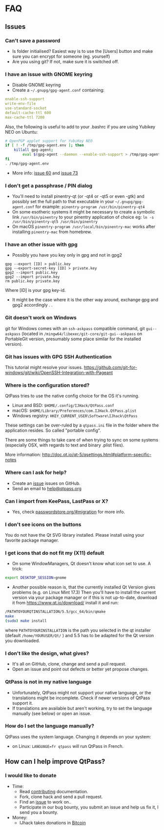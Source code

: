 # FAQ

## Issues

### Can't save a password

* Is folder initialised? Easiest way is to use the [Users] button
  and make sure you can encrypt for someone (eg. yourself)
* Are you using git? If not, make sure it is switched off.

### I have an issue with GNOME keyring

* Disable GNOME keyring
* Create a `~/.gnupg/gpg-agent.conf` containing:

```yaml
enable-ssh-support
write-env-file
use-standard-socket
default-cache-ttl 600
max-cache-ttl 7200
```

Also, the following is useful to add to
your .bashrc if you are using Yubikey NEO on Ubuntu:

```sh
# OpenPGP applet support for YubiKey NEO
if [ ! -f /tmp/gpg-agent.env ]; then
    killall gpg-agent;
        eval $(gpg-agent --daemon --enable-ssh-support > /tmp/gpg-agent.env);
fi
. /tmp/gpg-agent.env
```

* More info: [issue 60](https://github.com/IJHack/qtpass/issues/60) and [issue 73](https://github.com/IJHack/qtpass/issues/73)

### I don't get a passphrase / PIN dialog

* You'll need to install pinentry-qt (or -qt4 or -qt5 or even -gtk) and
  possibly set the full path to that executable in your `~/.gnupg/gpg-agent.conf`
  for example: `pinentry-program /usr/bin/pinentry-qt4`
* On some esotheric systems it might be necessary to create a symbolic
  link `/usr/bin/pinentry` to your pinentry application of choice
  eg: `ln -s /usr/bin/pinentry-qt5 /usr/bin/pinentry`
* On macOS `pinentry-program /usr/local/bin/pinentry-mac` works after installing `pinentry-mac` from homebrew.  

### I have an other issue with gpg

* Possibly you have you key only in gpg and not in gpg2

```bsh
gpg --export [ID] > public.key
gpg --export-secret-key [ID] > private.key
gpg2 --import public.key
gpg2 --import private.key
rm public.key private.key
```

Where [ID] is your gpg key-id.

* It might be the case where it is the other way around, exchange gpg and gpg2 accordingly . .

### Git doesn't work on Windows

git for Windows comes with an `ssh-askpass` compatible command, git `gui--askpass` (located in `/mingw64/libexec/git-core/git-gui--askpass` on PortableGit version, presumably some place similar for the installed version).

### Git has issues with GPG SSH Authentication

This tutorial might resolve your issues.
<https://github.com/git-for-windows/git/wiki/OpenSSH-Integration-with-Pageant>

### Where is the configuration stored?

QtPass tries to use the native config choice for the OS it's running.

* Linux and BSD: `$HOME/.config/IJHack/QtPass.conf`
* macOS: `$HOME/Library/Preferences/com.IJHack.QtPass.plist`
* Windows registry: `HKEY_CURRENT_USER\Software\IJhack\QtPass`

These settings can be over-ruled by a `qtpass.ini` file in the folder where the application resides.
So called "portable config".

There are some things to take care of when trying to sync on some systems (especially OSX, with regards to text and binary .plist files).

More information: <http://doc.qt.io/qt-5/qsettings.html#platform-specific-notes>

### Where can I ask for help?

* Create an [issue](https://github.com/IJHack/qtpass/) issues on GitHub.
* Send an email to [help@qtpass.org](mailto:help@qtpass.org)

### Can I import from KeePass, LastPass or X?

* Yes, check [passwordstore.org/#migration](https://www.passwordstore.org/#migration)
  for more info.

### I don't see icons on the buttons

You do not have the Qt SVG library installed.
Please install using your favorite package manager.

### I get icons that do not fit my (X11) default

* On some WindowManagers, Qt doesn't know what icon set to use. A trick:

```sh
export DESKTOP_SESSION=gnome
```

* Another possible reason is, that the currently installed Qt Version gives problems (e.g. on Linux Mint 17.3)
Then you'll have to install the current version via your package manager or if this is not up-to-date,
download it from <https://www.qt.io/download/> install it and run:

```sh
/PATHTOYOURQTINSTALLATION/5.5/gcc_64/bin/qmake
make
(sudo) make install
```

where `PATHTOYOURINSTALLATION` is the path you selected in the qt installer (default `/home/YOURUSER/Qt/` )
and 5.5 has to be adapted for the Qt version you downloaded.

### I don't like the design, what gives?

* It's all on GitHub, clone, change and send a pull request.
* Open an issue and point out defects or better yet propose changes.

### QtPass is not in my native language

* Unfortunately, QtPass might not support your native language, or the translations might be incomplete. Check if newer versions of QtPass support it.
* If translations are available but aren't working, try to set the language manually (see below) or open an issue.

### How do I set the language manually?

QtPass uses the system language. Changing it depends on your system:

* on Linux: ```LANGUAGE=fr qtpass``` will run QtPass in French.

## How can I help improve QtPass?

### I would like to donate

* Time:
  * Read [contributing](CONTRIBUTING.md) documentation.
  * Fork, clone hack and send a pull request.
  * Find an [issue](https://github.com/IJHack/qtpass/issues) to work on..
  * Participate in our bug bounty, you submit an issue and help us
    fix it, I send you a bounty.
* Money:
  * IJhack takes donations in [Bitcoin](https://blockchain.info/address/146dqz8zXn9iNZMv5s7JVqwZKjrmumHBfb)
